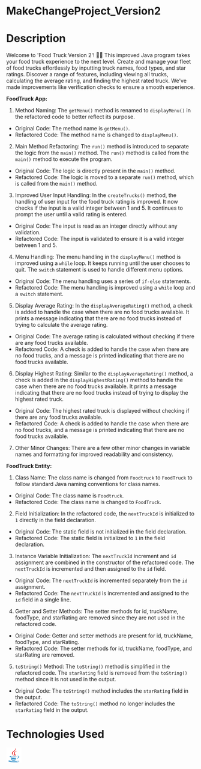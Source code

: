 # MakeChangeProject_Version2

# Description

Welcome to 'Food Truck Version 2'! 🚚🌮 This improved Java program takes your food truck experience to the next level. Create and manage your fleet of food trucks effortlessly by inputting truck names, food types, and star ratings. Discover a range of features, including viewing all trucks, calculating the average rating, and finding the highest rated truck. We've made improvements like verification checks to ensure a smooth experience.

**FoodTruck App:**

1. Method Naming: The `getMenu()` method is renamed to `displayMenu()` in the refactored code to better reflect its purpose.

- Original Code: The method name is `getMenu()`.
- Refactored Code: The method name is changed to `displayMenu()`.

2. Main Method Refactoring: The `run()` method is introduced to separate the logic from the `main()` method. The `run()` method is called from the `main()` method to execute the program.

- Original Code: The logic is directly present in the `main()` method.
- Refactored Code: The logic is moved to a separate `run()` method, which is called from the `main()` method.

3. Improved User Input Handling: In the `createTrucks()` method, the handling of user input for the food truck rating is improved. It now checks if the input is a valid integer between 1 and 5. It continues to prompt the user until a valid rating is entered.

- Original Code: The input is read as an integer directly without any validation.
- Refactored Code: The input is validated to ensure it is a valid integer between 1 and 5.

4. Menu Handling: The menu handling in the `displayMenu()` method is improved using a `while` loop. It keeps running until the user chooses to quit. The `switch` statement is used to handle different menu options.

- Original Code: The menu handling uses a series of `if-else` statements.
- Refactored Code: The menu handling is improved using a `while` loop and a `switch` statement.

5. Display Average Rating: In the `displayAverageRating()` method, a check is added to handle the case when there are no food trucks available. It prints a message indicating that there are no food trucks instead of trying to calculate the average rating.

- Original Code: The average rating is calculated without checking if there are any food trucks available.
- Refactored Code: A check is added to handle the case when there are no food trucks, and a message is printed indicating that there are no food trucks available.

6. Display Highest Rating: Similar to the `displayAverageRating()` method, a check is added in the `displayHighestRating()` method to handle the case when there are no food trucks available. It prints a message indicating that there are no food trucks instead of trying to display the highest rated truck.

- Original Code: The highest rated truck is displayed without checking if there are any food trucks available.
- Refactored Code: A check is added to handle the case when there are no food trucks, and a message is printed indicating that there are no food trucks available.

7. Other Minor Changes: There are a few other minor changes in variable names and formatting for improved readability and consistency.

**FoodTruck Entity:**

1. Class Name: The class name is changed from `Foodtruck` to `FoodTruck` to follow standard Java naming conventions for class names.

- Original Code: The class name is `Foodtruck`.
- Refactored Code: The class name is changed to `FoodTruck`.

2. Field Initialization: In the refactored code, the `nextTruckId` is initialized to `1` directly in the field declaration.

- Original Code: The static field is not initialized in the field declaration.
- Refactored Code: The static field is initialized to `1` in the field declaration.

3. Instance Variable Initialization: The `nextTruckId` increment and `id` assignment are combined in the constructor of the refactored code. The `nextTruckId` is incremented and then assigned to the `id` field.

- Original Code: The `nextTruckId` is incremented separately from the `id` assignment.
- Refactored Code: The `nextTruckId` is incremented and assigned to the `id` field in a single line.

4. Getter and Setter Methods: The setter methods for id, truckName, foodType, and starRating are removed since they are not used in the refactored code.

- Original Code: Getter and setter methods are present for id, truckName, foodType, and starRating.
- Refactored Code: The setter methods for id, truckName, foodType, and starRating are removed.

5. `toString()` Method: The `toString()` method is simplified in the refactored code. The `starRating` field is removed from the `toString()` method since it is not used in the output.

- Original Code: The `toString()` method includes the `starRating` field in the output.
- Refactored Code: The `toString()` method no longer includes the `starRating` field in the output.

# Technologies Used

<p align="left"> <a href="https://www.java.com" target="_blank" rel="noreferrer"> <img src="https://raw.githubusercontent.com/devicons/devicon/master/icons/java/java-original.svg" alt="java" width="40" height="40"/> </a> </p>
